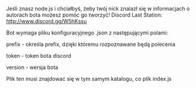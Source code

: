 Jeśli znasz node.js i chciałbyś, żeby twój nick znalazł się w informacjach o autorach bota możesz pomóc go tworzyć!
Discord Last Station: http://www.discord.gg/W5hKssu


Bot wymaga pliku konfiguracyjnego .json z następującymi polami:

prefix - określa prefix, dzięki któremu rozpoznawane będą polecenia

token - token bota discord

version - wersja bota

Plik ten musi znajdować się w tym samym katalogu, co plik index.js
